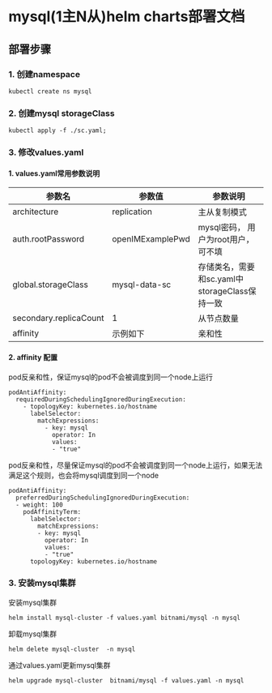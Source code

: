 # mysql(1主N从)helm charts部署文档
## 部署步骤
### 1. 创建namespace
```
kubectl create ns mysql
```
### 2. 创建mysql storageClass
```
kubectl apply -f ./sc.yaml;
```

### 3. 修改values.yaml
#### 1. values.yaml常用参数说明
|参数名   | 参数值|  参数说明    |
|  ----  | ----  | --- |
| architecture| replication |主从复制模式|
| auth.rootPassword| openIMExamplePwd  |mysql密码， 用户为root用户，可不填 |
| global.storageClass| mysql-data-sc |存储类名，需要和sc.yaml中storageClass保持一致|
| secondary.replicaCount	|1 |从节点数量 |
| affinity | 示例如下| 亲和性 |

#### 2. affinity 配置
pod反亲和性，保证mysql的pod不会被调度到同一个node上运行
```
podAntiAffinity:
  requiredDuringSchedulingIgnoredDuringExecution:
    - topologyKey: kubernetes.io/hostname
      labelSelector:
        matchExpressions: 
          - key: mysql
            operator: In 
            values: 
            - "true"
```

pod反亲和性，尽量保证mysql的pod不会被调度到同一个node上运行，如果无法满足这个规则，也会将mysql调度到同一个node
```
podAntiAffinity:
  preferredDuringSchedulingIgnoredDuringExecution:
  - weight: 100
    podAffinityTerm:
      labelSelector:
        matchExpressions:
        - key: mysql
          operator: In
          values:
          - "true"
      topologyKey: kubernetes.io/hostname
```

### 3. 安装mysql集群
安装mysql集群
```
helm install mysql-cluster -f values.yaml bitnami/mysql -n mysql
```

卸载mysql集群
```
helm delete mysql-cluster  -n mysql
```

通过values.yaml更新mysql集群
```
helm upgrade mysql-cluster  bitnami/mysql -f values.yaml -n mysql
```